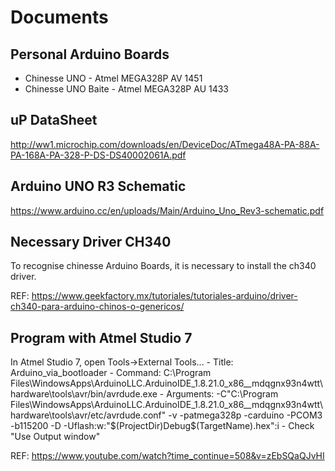 # Documents

## Personal Arduino Boards

- Chinesse UNO       - Atmel MEGA328P AV 1451
- Chinesse UNO Baite - Atmel MEGA328P AU 1433

## uP DataSheet

http://ww1.microchip.com/downloads/en/DeviceDoc/ATmega48A-PA-88A-PA-168A-PA-328-P-DS-DS40002061A.pdf

## Arduino UNO R3 Schematic

https://www.arduino.cc/en/uploads/Main/Arduino_Uno_Rev3-schematic.pdf

## Necessary Driver CH340

To recognise chinesse Arduino Boards, it is necessary to install the ch340 driver.

REF: https://www.geekfactory.mx/tutoriales/tutoriales-arduino/driver-ch340-para-arduino-chinos-o-genericos/

## Program with Atmel Studio 7

In Atmel Studio 7, open Tools->External Tools...
    - Title: Arduino_via_bootloader
    - Command: C:\Program Files\WindowsApps\ArduinoLLC.ArduinoIDE_1.8.21.0_x86__mdqgnx93n4wtt\hardware\tools\avr/bin/avrdude.exe
    - Arguments: -C"C:\Program Files\WindowsApps\ArduinoLLC.ArduinoIDE_1.8.21.0_x86__mdqgnx93n4wtt\hardware\tools\avr/etc/avrdude.conf" -v -patmega328p -carduino -PCOM3 -b115200 -D -Uflash:w:"$(ProjectDir)Debug\$(TargetName).hex":i
    - Check "Use Output window"

REF: https://www.youtube.com/watch?time_continue=508&v=zEbSQaQJvHI
